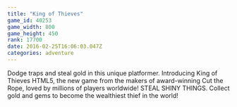 ```yaml
---
title: "King of Thieves"
game_id: 40253
game_width: 800
game_height: 450
rank: 17700
date: 2016-02-25T16:06:03.047Z
categories: adventure
---
```

Dodge traps and steal gold in this unique platformer. Introducing King of Thieves HTML5, the new game from the makers of award-winning Cut the Rope, loved by millions of players worldwide!
STEAL SHINY THINGS. Collect gold and gems to become the wealthiest thief in the world!
